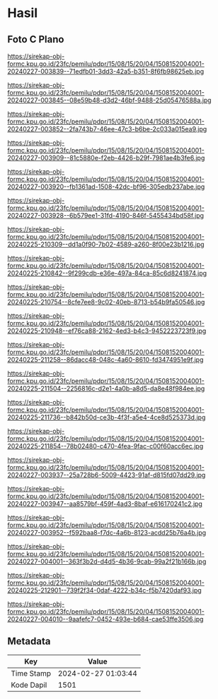 # Hasil

## Foto C Plano

https://sirekap-obj-formc.kpu.go.id/23fc/pemilu/pdpr/15/08/15/20/04/1508152004001-20240227-003839--71edfb01-3dd3-42a5-b351-8f6fb98625eb.jpg

https://sirekap-obj-formc.kpu.go.id/23fc/pemilu/pdpr/15/08/15/20/04/1508152004001-20240227-003845--08e59b48-d3d2-46bf-9488-25d05476588a.jpg

https://sirekap-obj-formc.kpu.go.id/23fc/pemilu/pdpr/15/08/15/20/04/1508152004001-20240227-003852--2fa743b7-46ee-47c3-b6be-2c033a015ea9.jpg

https://sirekap-obj-formc.kpu.go.id/23fc/pemilu/pdpr/15/08/15/20/04/1508152004001-20240227-003909--81c5880e-f2eb-4426-b29f-7981ae4b3fe6.jpg

https://sirekap-obj-formc.kpu.go.id/23fc/pemilu/pdpr/15/08/15/20/04/1508152004001-20240227-003920--fb1361ad-1508-42dc-bf96-305edb237abe.jpg

https://sirekap-obj-formc.kpu.go.id/23fc/pemilu/pdpr/15/08/15/20/04/1508152004001-20240227-003928--6b579ee1-31fd-4190-846f-5455434bd58f.jpg

https://sirekap-obj-formc.kpu.go.id/23fc/pemilu/pdpr/15/08/15/20/04/1508152004001-20240225-210309--dd1a0f90-7b02-4589-a260-8f00e23b1216.jpg

https://sirekap-obj-formc.kpu.go.id/23fc/pemilu/pdpr/15/08/15/20/04/1508152004001-20240225-210842--9f299cdb-e36e-497a-84ca-85c6d8241874.jpg

https://sirekap-obj-formc.kpu.go.id/23fc/pemilu/pdpr/15/08/15/20/04/1508152004001-20240225-210754--8cfe7ee8-9c02-40eb-8713-b54b9fa50546.jpg

https://sirekap-obj-formc.kpu.go.id/23fc/pemilu/pdpr/15/08/15/20/04/1508152004001-20240225-210948--ef76ca88-2162-4ed3-b4c3-9452223723f9.jpg

https://sirekap-obj-formc.kpu.go.id/23fc/pemilu/pdpr/15/08/15/20/04/1508152004001-20240225-211258--86dacc48-048c-4a60-8610-fd3474951e9f.jpg

https://sirekap-obj-formc.kpu.go.id/23fc/pemilu/pdpr/15/08/15/20/04/1508152004001-20240225-211504--2256816c-d2e1-4a0b-a8d5-da8e48f984ee.jpg

https://sirekap-obj-formc.kpu.go.id/23fc/pemilu/pdpr/15/08/15/20/04/1508152004001-20240225-211736--b842b50d-ce3b-4f3f-a5e4-4ce8d525373d.jpg

https://sirekap-obj-formc.kpu.go.id/23fc/pemilu/pdpr/15/08/15/20/04/1508152004001-20240225-211854--78b02480-c470-4fea-9fac-c00f60acc6ec.jpg

https://sirekap-obj-formc.kpu.go.id/23fc/pemilu/pdpr/15/08/15/20/04/1508152004001-20240227-003937--25a728b6-5009-4423-91af-d815fd07dd29.jpg

https://sirekap-obj-formc.kpu.go.id/23fc/pemilu/pdpr/15/08/15/20/04/1508152004001-20240227-003947--aa8579bf-459f-4ad3-8baf-e616170241c2.jpg

https://sirekap-obj-formc.kpu.go.id/23fc/pemilu/pdpr/15/08/15/20/04/1508152004001-20240227-003952--f592baa8-f7dc-4a6b-8123-acdd25b76a4b.jpg

https://sirekap-obj-formc.kpu.go.id/23fc/pemilu/pdpr/15/08/15/20/04/1508152004001-20240227-004001--363f3b2d-d4d5-4b36-9cab-99a2f21b166b.jpg

https://sirekap-obj-formc.kpu.go.id/23fc/pemilu/pdpr/15/08/15/20/04/1508152004001-20240225-212901--739f2f34-0daf-4222-b34c-f5b7420daf93.jpg

https://sirekap-obj-formc.kpu.go.id/23fc/pemilu/pdpr/15/08/15/20/04/1508152004001-20240227-004010--9aafefc7-0452-493e-b684-cae53ffe3506.jpg


## Metadata

| Key        | Value               |
| ---------- | ------------------- |
| Time Stamp | 2024-02-27 01:03:44 |
| Kode Dapil | 1501                |



